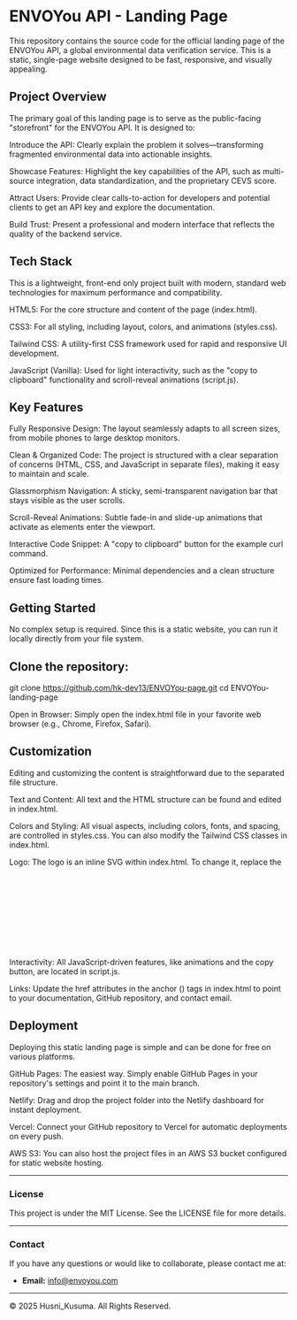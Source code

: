 # ENVOYou API - Landing Page
This repository contains the source code for the official landing page of the ENVOYou API, a global environmental data verification service. This is a static, single-page website designed to be fast, responsive, and visually appealing.

## Project Overview
The primary goal of this landing page is to serve as the public-facing "storefront" for the ENVOYou API. It is designed to:

Introduce the API: Clearly explain the problem it solves—transforming fragmented environmental data into actionable insights.

Showcase Features: Highlight the key capabilities of the API, such as multi-source integration, data standardization, and the proprietary CEVS score.

Attract Users: Provide clear calls-to-action for developers and potential clients to get an API key and explore the documentation.

Build Trust: Present a professional and modern interface that reflects the quality of the backend service.

## Tech Stack
This is a lightweight, front-end only project built with modern, standard web technologies for maximum performance and compatibility.

HTML5: For the core structure and content of the page (index.html).

CSS3: For all styling, including layout, colors, and animations (styles.css).

Tailwind CSS: A utility-first CSS framework used for rapid and responsive UI development.

JavaScript (Vanilla): Used for light interactivity, such as the "copy to clipboard" functionality and scroll-reveal animations (script.js).

## Key Features
Fully Responsive Design: The layout seamlessly adapts to all screen sizes, from mobile phones to large desktop monitors.

Clean & Organized Code: The project is structured with a clear separation of concerns (HTML, CSS, and JavaScript in separate files), making it easy to maintain and scale.

Glassmorphism Navigation: A sticky, semi-transparent navigation bar that stays visible as the user scrolls.

Scroll-Reveal Animations: Subtle fade-in and slide-up animations that activate as elements enter the viewport.

Interactive Code Snippet: A "copy to clipboard" button for the example curl command.

Optimized for Performance: Minimal dependencies and a clean structure ensure fast loading times.

## Getting Started
No complex setup is required. Since this is a static website, you can run it locally directly from your file system.

## Clone the repository:

git clone https://github.com/hk-dev13/ENVOYou-page.git
cd ENVOYou-landing-page

Open in Browser:
Simply open the index.html file in your favorite web browser (e.g., Chrome, Firefox, Safari).

## Customization
Editing and customizing the content is straightforward due to the separated file structure.

Text and Content: All text and the HTML structure can be found and edited in index.html.

Colors and Styling: All visual aspects, including colors, fonts, and spacing, are controlled in styles.css. You can also modify the Tailwind CSS classes in index.html.

Logo: The logo is an inline SVG within index.html. To change it, replace the <svg> element inside the <header>.

Interactivity: All JavaScript-driven features, like animations and the copy button, are located in script.js.

Links: Update the href attributes in the anchor (<a>) tags in index.html to point to your documentation, GitHub repository, and contact email.

## Deployment
Deploying this static landing page is simple and can be done for free on various platforms.

GitHub Pages: The easiest way. Simply enable GitHub Pages in your repository's settings and point it to the main branch.

Netlify: Drag and drop the project folder into the Netlify dashboard for instant deployment.

Vercel: Connect your GitHub repository to Vercel for automatic deployments on every push.

AWS S3: You can also host the project files in an AWS S3 bucket configured for static website hosting.

---
### License
This project is under the MIT License. See the LICENSE file for more details.

---
### Contact
If you have any questions or would like to collaborate, please contact me at:

* **Email:** [info@envoyou.com](mailto:info@envoyou.com)

---
&copy; 2025 Husni_Kusuma. All Rights Reserved.